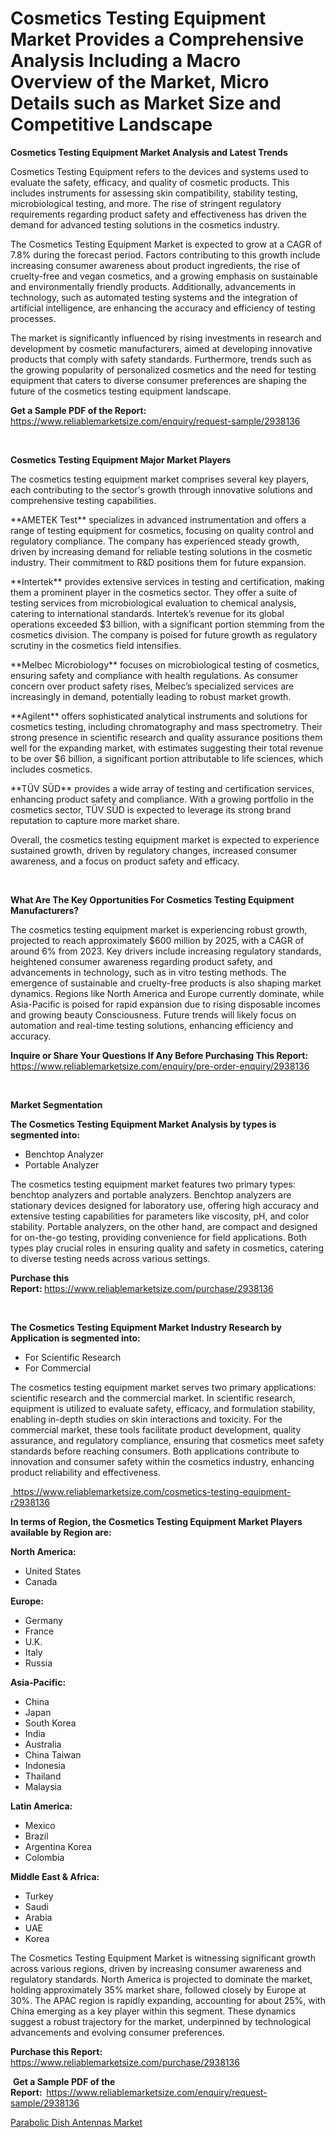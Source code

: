 <p><h1>Cosmetics Testing Equipment Market Provides a Comprehensive Analysis Including a Macro Overview of the Market, Micro Details such as Market Size and Competitive Landscape</h1></p><p><strong>Cosmetics Testing Equipment Market Analysis and Latest Trends</strong></p>
<p><p>Cosmetics Testing Equipment refers to the devices and systems used to evaluate the safety, efficacy, and quality of cosmetic products. This includes instruments for assessing skin compatibility, stability testing, microbiological testing, and more. The rise of stringent regulatory requirements regarding product safety and effectiveness has driven the demand for advanced testing solutions in the cosmetics industry.</p><p>The Cosmetics Testing Equipment Market is expected to grow at a CAGR of 7.8% during the forecast period. Factors contributing to this growth include increasing consumer awareness about product ingredients, the rise of cruelty-free and vegan cosmetics, and a growing emphasis on sustainable and environmentally friendly products. Additionally, advancements in technology, such as automated testing systems and the integration of artificial intelligence, are enhancing the accuracy and efficiency of testing processes. </p><p>The market is significantly influenced by rising investments in research and development by cosmetic manufacturers, aimed at developing innovative products that comply with safety standards. Furthermore, trends such as the growing popularity of personalized cosmetics and the need for testing equipment that caters to diverse consumer preferences are shaping the future of the cosmetics testing equipment landscape.</p></p>
<p><strong>Get a Sample PDF of the Report:&nbsp;</strong> <a href="https://www.reliablemarketsize.com/enquiry/request-sample/2938136?utm_campaign=3220&utm_medium=2&utm_source=Github&utm_content=ia&utm_term=14032025&utm_id=cosmetics-testing-equipment">https://www.reliablemarketsize.com/enquiry/request-sample/2938136</a></p>
<p>&nbsp;</p>
<p><strong>Cosmetics Testing Equipment Major Market Players</strong></p>
<p><p>The cosmetics testing equipment market comprises several key players, each contributing to the sector's growth through innovative solutions and comprehensive testing capabilities.</p><p>**AMETEK Test** specializes in advanced instrumentation and offers a range of testing equipment for cosmetics, focusing on quality control and regulatory compliance. The company has experienced steady growth, driven by increasing demand for reliable testing solutions in the cosmetic industry. Their commitment to R&D positions them for future expansion.</p><p>**Intertek** provides extensive services in testing and certification, making them a prominent player in the cosmetics sector. They offer a suite of testing services from microbiological evaluation to chemical analysis, catering to international standards. Intertek’s revenue for its global operations exceeded $3 billion, with a significant portion stemming from the cosmetics division. The company is poised for future growth as regulatory scrutiny in the cosmetics field intensifies.</p><p>**Melbec Microbiology** focuses on microbiological testing of cosmetics, ensuring safety and compliance with health regulations. As consumer concern over product safety rises, Melbec’s specialized services are increasingly in demand, potentially leading to robust market growth.</p><p>**Agilent** offers sophisticated analytical instruments and solutions for cosmetics testing, including chromatography and mass spectrometry. Their strong presence in scientific research and quality assurance positions them well for the expanding market, with estimates suggesting their total revenue to be over $6 billion, a significant portion attributable to life sciences, which includes cosmetics.</p><p>**TÜV SÜD** provides a wide array of testing and certification services, enhancing product safety and compliance. With a growing portfolio in the cosmetics sector, TÜV SÜD is expected to leverage its strong brand reputation to capture more market share.</p><p>Overall, the cosmetics testing equipment market is expected to experience sustained growth, driven by regulatory changes, increased consumer awareness, and a focus on product safety and efficacy.</p></p>
<p>&nbsp;</p>
<p><strong>What Are The Key Opportunities For Cosmetics Testing Equipment Manufacturers?</strong></p>
<p><p>The cosmetics testing equipment market is experiencing robust growth, projected to reach approximately $600 million by 2025, with a CAGR of around 6% from 2023. Key drivers include increasing regulatory standards, heightened consumer awareness regarding product safety, and advancements in technology, such as in vitro testing methods. The emergence of sustainable and cruelty-free products is also shaping market dynamics. Regions like North America and Europe currently dominate, while Asia-Pacific is poised for rapid expansion due to rising disposable incomes and growing beauty Consciousness. Future trends will likely focus on automation and real-time testing solutions, enhancing efficiency and accuracy.</p></p>
<p><strong>Inquire or Share Your Questions If Any Before Purchasing This Report:</strong> <a href="https://www.reliablemarketsize.com/enquiry/pre-order-enquiry/2938136?utm_campaign=3220&utm_medium=2&utm_source=Github&utm_content=ia&utm_term=14032025&utm_id=cosmetics-testing-equipment">https://www.reliablemarketsize.com/enquiry/pre-order-enquiry/2938136</a></p>
<p>&nbsp;</p>
<p><strong>Market Segmentation</strong></p>
<p><strong>The Cosmetics Testing Equipment Market Analysis by types is segmented into:</strong></p>
<p><ul><li>Benchtop Analyzer</li><li>Portable Analyzer</li></ul></p>
<p><p>The cosmetics testing equipment market features two primary types: benchtop analyzers and portable analyzers. Benchtop analyzers are stationary devices designed for laboratory use, offering high accuracy and extensive testing capabilities for parameters like viscosity, pH, and color stability. Portable analyzers, on the other hand, are compact and designed for on-the-go testing, providing convenience for field applications. Both types play crucial roles in ensuring quality and safety in cosmetics, catering to diverse testing needs across various settings.</p></p>
<p><strong>Purchase this Report:&nbsp;</strong><a href="https://www.reliablemarketsize.com/purchase/2938136?utm_campaign=3220&utm_medium=2&utm_source=Github&utm_content=ia&utm_term=14032025&utm_id=cosmetics-testing-equipment">https://www.reliablemarketsize.com/purchase/2938136</a></p>
<p>&nbsp;</p>
<p><strong>The Cosmetics Testing Equipment Market Industry Research by Application is segmented into:</strong></p>
<p><ul><li>For Scientific Research</li><li>For Commercial</li></ul></p>
<p><p>The cosmetics testing equipment market serves two primary applications: scientific research and the commercial market. In scientific research, equipment is utilized to evaluate safety, efficacy, and formulation stability, enabling in-depth studies on skin interactions and toxicity. For the commercial market, these tools facilitate product development, quality assurance, and regulatory compliance, ensuring that cosmetics meet safety standards before reaching consumers. Both applications contribute to innovation and consumer safety within the cosmetics industry, enhancing product reliability and effectiveness.</p></p>
<p><a href="https://www.reliablemarketsize.com/cosmetics-testing-equipment-r2938136?utm_campaign=3220&utm_medium=2&utm_source=Github&utm_content=ia&utm_term=14032025&utm_id=cosmetics-testing-equipment">&nbsp;https://www.reliablemarketsize.com/cosmetics-testing-equipment-r2938136</a></p>
<p><strong>In terms of Region, the Cosmetics Testing Equipment Market Players available by Region are:</strong></p>
<p>
    <p> <strong> North America: </strong>
        <ul>
            <li>United States</li>
            <li>Canada</li>
        </ul>
        </p> 
    <p> <strong> Europe: </strong>
        <ul>
            <li>Germany</li>
            <li>France</li>
            <li>U.K.</li>
            <li>Italy</li>
            <li>Russia</li>
        </ul>
        </p> 
    <p> <strong> Asia-Pacific: </strong>
        <ul>
            <li>China</li>
            <li>Japan</li>
            <li>South Korea</li>
            <li>India</li>
            <li>Australia</li>
            <li>China Taiwan</li>
            <li>Indonesia</li>
            <li>Thailand</li>
            <li>Malaysia</li>
        </ul>
        </p> 
    <p> <strong> Latin America: </strong>
        <ul>
            <li>Mexico</li>
            <li>Brazil</li>
            <li>Argentina Korea</li>
            <li>Colombia</li>
        </ul>
        </p> 
    <p> <strong> Middle East & Africa: </strong>
        <ul>
            <li>Turkey</li>
            <li>Saudi</li>
            <li>Arabia</li>
            <li>UAE</li>
            <li>Korea</li>
        </ul>
    </p>
    </p>
<p><p>The Cosmetics Testing Equipment Market is witnessing significant growth across various regions, driven by increasing consumer awareness and regulatory standards. North America is projected to dominate the market, holding approximately 35% market share, followed closely by Europe at 30%. The APAC region is rapidly expanding, accounting for about 25%, with China emerging as a key player within this segment. These dynamics suggest a robust trajectory for the market, underpinned by technological advancements and evolving consumer preferences.</p></p>
<p><strong>Purchase this Report: </strong><a href="https://www.reliablemarketsize.com/purchase/2938136?utm_campaign=3220&utm_medium=2&utm_source=Github&utm_content=ia&utm_term=14032025&utm_id=cosmetics-testing-equipment">https://www.reliablemarketsize.com/purchase/2938136</a></p>
<p>&nbsp;<strong>Get a Sample PDF of the Report:&nbsp;&nbsp;</strong><a href="https://www.reliablemarketsize.com/enquiry/request-sample/2938136?utm_campaign=3220&utm_medium=2&utm_source=Github&utm_content=ia&utm_term=14032025&utm_id=cosmetics-testing-equipment">https://www.reliablemarketsize.com/enquiry/request-sample/2938136</a></p>
<p><strong></strong></p>
<p><p><a href="https://github.com/shadnfamoza/Market-Research-Report-List-1/blob/main/parabolic-dish-antennas-market.md?utm_campaign=3220&utm_medium=2&utm_source=Github&utm_content=ia&utm_term=14032025&utm_id=cosmetics-testing-equipment">Parabolic Dish Antennas Market</a></p></p>
